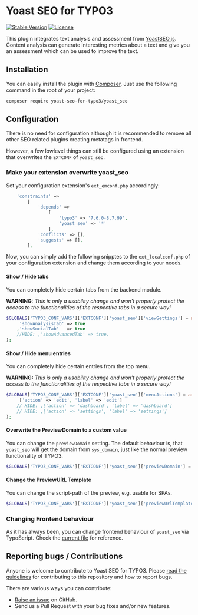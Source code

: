 Yoast SEO for TYPO3
======================

[![Stable Version](https://poser.pugx.org/yoast-seo-for-typo3/yoast_seo/v/stable.svg)](https://packagist.org/packages/yoast-seo-for-typo3/yoast_seo)
[![License](https://poser.pugx.org/yoast-seo-for-typo3/yoast_seo/license.svg)](https://packagist.org/packages/yoast-seo-for-typo3/yoast_seo)

This plugin integrates text analysis and assessment from [YoastSEO.js](https://github.com/Yoast/YoastSEO.js). Content analysis can generate interesting metrics about a text and give you an assessment which can be used to improve the text.

## Installation
You can easily install the plugin with [Composer](https://getcomposer.org/). Just use the following command in the root of your project:  

```bash
composer require yoast-seo-for-typo3/yoast_seo
```

## Configuration
There is no need for configuration although it is recommended to remove all other SEO related plugins creating metatags in frontend.

However, a few lowlevel things can still be configured using an extension that overwrites the `EXTCONF` of `yoast_seo`.

### Make your extension overwrite yoast_seo
Set your configuration extension's `ext_emconf.php` accordingly:
```php
    'constraints' =>
        [
            'depends' =>
                [
                    'typo3' => '7.6.0-8.7.99',
                    'yoast_seo' => '*'
                ],
            'conflicts' => [],
            'suggests' => [],
        ],
```

Now, you can simply add the following snipptes to the `ext_localconf.php` of your configuration extension and change them according to your needs.

#### Show / Hide tabs
You can completely hide certain tabs from the backend module.

**WARNING:** *This is only a usability change and won't properly protect the access to the functionalities of the respective tabs in a secure way!*


```php
$GLOBALS['TYPO3_CONF_VARS']['EXTCONF']['yoast_seo']['viewSettings'] = array (
	 'showAnalysisTab' => true
	,'showSocialTab'   => true
	//HIDE: ,'showAdvancedTab' => true,
);
```

#### Show / Hide menu entries
You can completely hide certain entries from the top menu.

**WARNING:** *This is only a usability change and won't properly protect the access to the functionalities of the respective tabs in a secure way!*


```php
$GLOBALS['TYPO3_CONF_VARS']['EXTCONF']['yoast_seo']['menuActions'] = array (
	 ['action' => 'edit', 'label' => 'edit']
	// HIDE: ,['action' => 'dashboard', 'label' => 'dashboard']
	// HIDE: ,['action' => 'settings', 'label' => 'settings']
);
```

#### Overwrite the PreviewDomain to a custom value
You can change the `previewDomain` setting. The default behaviour is, that `yoast_seo` will get the domain from `sys_domain`, just like the normal preview functionality of TYPO3.
```php
$GLOBALS['TYPO3_CONF_VARS']['EXTCONF']['yoast_seo']['previewDomain'] = 'demo.typo3.local';
```

#### Change the PreviewURL Template
You can change the script-path of the preview, e.g. usable for SPAs.
```php
$GLOBALS['TYPO3_CONF_VARS']['EXTCONF']['yoast_seo']['previewUrlTemplate'] = '/#%d&type=%d&L=%d';
```

### Changing Frontend behaviour
As it has always been, you can change frontend behaviour of `yoast_seo` via TypoScript. Check the [current file](Configuration/TypoScript/setup.txt) for reference.

## Reporting bugs / Contributions
Anyone is welcome to contribute to Yoast SEO for TYPO3. Please
[read the guidelines](.github/CONTRIBUTING.md) for contributing to this
repository and how to report bugs.

There are various ways you can contribute:

* [Raise an issue](https://github.com/Yoast/t3ext-yoast-seo/issues) on GitHub.
* Send us a Pull Request with your bug fixes and/or new features.


